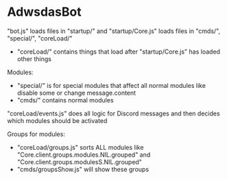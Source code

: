 # AdwsdasBot

"bot.js" loads files in "startup/" and "startup/Core.js" loads files in "cmds/", "special/", "coreLoad/"
- "coreLoad/" contains things that load after "startup/Core.js" has loaded other things

Modules:

- "special/" is for special modules that affect all normal modules like disable some or change message.content
- "cmds/" contains normal modules

"coreLoad/events.js" does all logic for Discord messages and then decides which modules should be activated

Groups for modules:
- "coreLoad/groups.js" sorts ALL modules like "Core.client.groups.modules.NIL.grouped" and "Core.client.groups.modulesS.NIL.grouped"
- "cmds/groupsShow.js" will show these groups